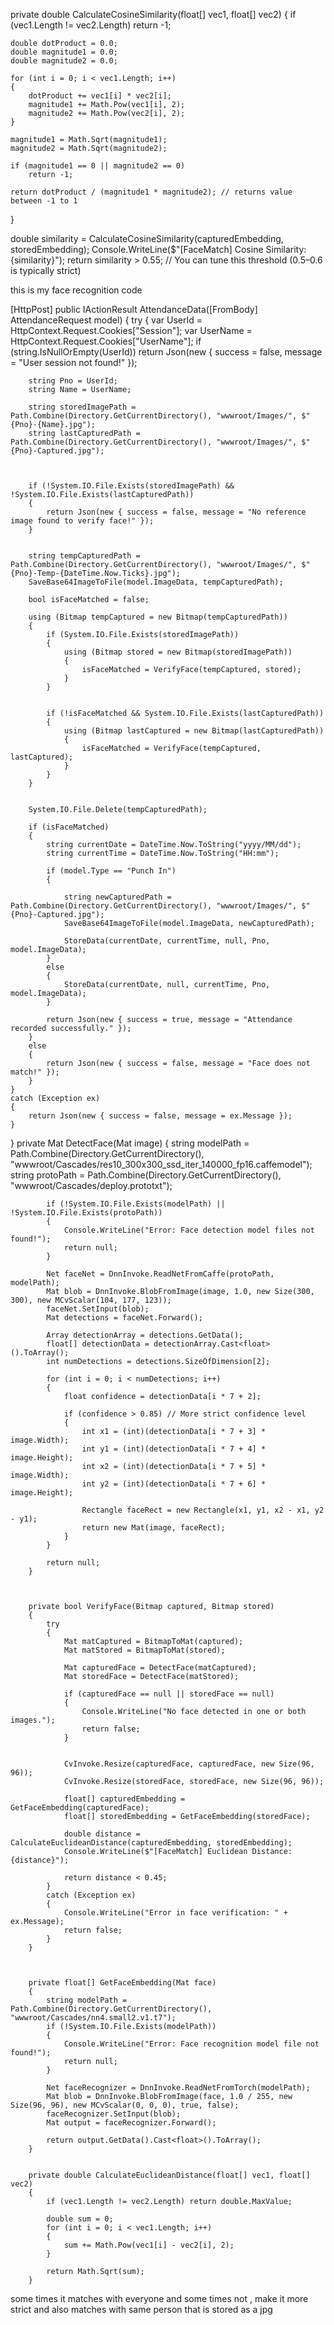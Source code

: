 private double CalculateCosineSimilarity(float[] vec1, float[] vec2)
{
    if (vec1.Length != vec2.Length) return -1;

    double dotProduct = 0.0;
    double magnitude1 = 0.0;
    double magnitude2 = 0.0;

    for (int i = 0; i < vec1.Length; i++)
    {
        dotProduct += vec1[i] * vec2[i];
        magnitude1 += Math.Pow(vec1[i], 2);
        magnitude2 += Math.Pow(vec2[i], 2);
    }

    magnitude1 = Math.Sqrt(magnitude1);
    magnitude2 = Math.Sqrt(magnitude2);

    if (magnitude1 == 0 || magnitude2 == 0)
        return -1;

    return dotProduct / (magnitude1 * magnitude2); // returns value between -1 to 1
}



double similarity = CalculateCosineSimilarity(capturedEmbedding, storedEmbedding);
Console.WriteLine($"[FaceMatch] Cosine Similarity: {similarity}");
return similarity > 0.55; // You can tune this threshold (0.5–0.6 is typically strict)

this is my face recognition code 

[HttpPost]
public IActionResult AttendanceData([FromBody] AttendanceRequest model)
{
    try
    {
        var UserId = HttpContext.Request.Cookies["Session"];
        var UserName = HttpContext.Request.Cookies["UserName"];
        if (string.IsNullOrEmpty(UserId))
            return Json(new { success = false, message = "User session not found!" });

        string Pno = UserId;
        string Name = UserName;

        string storedImagePath = Path.Combine(Directory.GetCurrentDirectory(), "wwwroot/Images/", $"{Pno}-{Name}.jpg");
        string lastCapturedPath = Path.Combine(Directory.GetCurrentDirectory(), "wwwroot/Images/", $"{Pno}-Captured.jpg");



        if (!System.IO.File.Exists(storedImagePath) && !System.IO.File.Exists(lastCapturedPath))
        {
            return Json(new { success = false, message = "No reference image found to verify face!" });
        }

        
        string tempCapturedPath = Path.Combine(Directory.GetCurrentDirectory(), "wwwroot/Images/", $"{Pno}-Temp-{DateTime.Now.Ticks}.jpg");
        SaveBase64ImageToFile(model.ImageData, tempCapturedPath);

        bool isFaceMatched = false;

        using (Bitmap tempCaptured = new Bitmap(tempCapturedPath))
        {
            if (System.IO.File.Exists(storedImagePath))
            {
                using (Bitmap stored = new Bitmap(storedImagePath))
                {
                    isFaceMatched = VerifyFace(tempCaptured, stored);
                }
            }

           
            if (!isFaceMatched && System.IO.File.Exists(lastCapturedPath))
            {
                using (Bitmap lastCaptured = new Bitmap(lastCapturedPath))
                {
                    isFaceMatched = VerifyFace(tempCaptured, lastCaptured);
                }
            }
        }

        
        System.IO.File.Delete(tempCapturedPath);

        if (isFaceMatched)
        {
            string currentDate = DateTime.Now.ToString("yyyy/MM/dd");
            string currentTime = DateTime.Now.ToString("HH:mm");

            if (model.Type == "Punch In")
            {
                
                string newCapturedPath = Path.Combine(Directory.GetCurrentDirectory(), "wwwroot/Images/", $"{Pno}-Captured.jpg");
                SaveBase64ImageToFile(model.ImageData, newCapturedPath);

                StoreData(currentDate, currentTime, null, Pno, model.ImageData);
            }
            else
            {
                StoreData(currentDate, null, currentTime, Pno, model.ImageData);
            }

            return Json(new { success = true, message = "Attendance recorded successfully." });
        }
        else
        {
            return Json(new { success = false, message = "Face does not match!" });
        }
    }
    catch (Exception ex)
    {
        return Json(new { success = false, message = ex.Message });
    }
}
        private Mat DetectFace(Mat image)
        {
            string modelPath = Path.Combine(Directory.GetCurrentDirectory(), "wwwroot/Cascades/res10_300x300_ssd_iter_140000_fp16.caffemodel");
            string protoPath = Path.Combine(Directory.GetCurrentDirectory(), "wwwroot/Cascades/deploy.prototxt");

            if (!System.IO.File.Exists(modelPath) || !System.IO.File.Exists(protoPath))
            {
                Console.WriteLine("Error: Face detection model files not found!");
                return null;
            }

            Net faceNet = DnnInvoke.ReadNetFromCaffe(protoPath, modelPath);
            Mat blob = DnnInvoke.BlobFromImage(image, 1.0, new Size(300, 300), new MCvScalar(104, 177, 123));
            faceNet.SetInput(blob);
            Mat detections = faceNet.Forward();

            Array detectionArray = detections.GetData();
            float[] detectionData = detectionArray.Cast<float>().ToArray();
            int numDetections = detections.SizeOfDimension[2];

            for (int i = 0; i < numDetections; i++)
            {
                float confidence = detectionData[i * 7 + 2];

                if (confidence > 0.85) // More strict confidence level
                {
                    int x1 = (int)(detectionData[i * 7 + 3] * image.Width);
                    int y1 = (int)(detectionData[i * 7 + 4] * image.Height);
                    int x2 = (int)(detectionData[i * 7 + 5] * image.Width);
                    int y2 = (int)(detectionData[i * 7 + 6] * image.Height);

                    Rectangle faceRect = new Rectangle(x1, y1, x2 - x1, y2 - y1);
                    return new Mat(image, faceRect);
                }
            }

            return null;
        }



        private bool VerifyFace(Bitmap captured, Bitmap stored)
        {
            try
            {
                Mat matCaptured = BitmapToMat(captured);
                Mat matStored = BitmapToMat(stored);

                Mat capturedFace = DetectFace(matCaptured);
                Mat storedFace = DetectFace(matStored);

                if (capturedFace == null || storedFace == null)
                {
                    Console.WriteLine("No face detected in one or both images.");
                    return false;
                }


                CvInvoke.Resize(capturedFace, capturedFace, new Size(96, 96));
                CvInvoke.Resize(storedFace, storedFace, new Size(96, 96));

                float[] capturedEmbedding = GetFaceEmbedding(capturedFace);
                float[] storedEmbedding = GetFaceEmbedding(storedFace);

                double distance = CalculateEuclideanDistance(capturedEmbedding, storedEmbedding);
                Console.WriteLine($"[FaceMatch] Euclidean Distance: {distance}");

                return distance < 0.45;
            }
            catch (Exception ex)
            {
                Console.WriteLine("Error in face verification: " + ex.Message);
                return false;
            }
        }



        private float[] GetFaceEmbedding(Mat face)
        {
            string modelPath = Path.Combine(Directory.GetCurrentDirectory(), "wwwroot/Cascades/nn4.small2.v1.t7");
            if (!System.IO.File.Exists(modelPath))
            {
                Console.WriteLine("Error: Face recognition model file not found!");
                return null;
            }

            Net faceRecognizer = DnnInvoke.ReadNetFromTorch(modelPath);
            Mat blob = DnnInvoke.BlobFromImage(face, 1.0 / 255, new Size(96, 96), new MCvScalar(0, 0, 0), true, false);
            faceRecognizer.SetInput(blob);
            Mat output = faceRecognizer.Forward();

            return output.GetData().Cast<float>().ToArray();
        }


        private double CalculateEuclideanDistance(float[] vec1, float[] vec2)
        {
            if (vec1.Length != vec2.Length) return double.MaxValue;

            double sum = 0;
            for (int i = 0; i < vec1.Length; i++)
            {
                sum += Math.Pow(vec1[i] - vec2[i], 2);
            }

            return Math.Sqrt(sum);
        }



some times it matches with everyone and some times not , make it more strict and also matches with same person that is stored as a jpg
